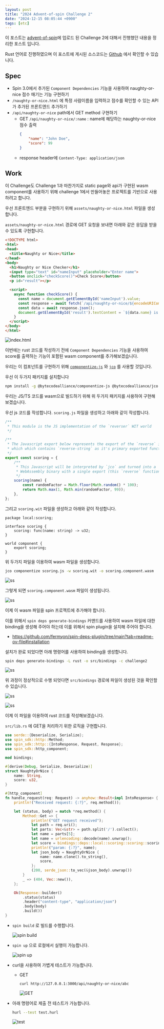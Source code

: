 ```yaml
---
layout: post
title: "2024 Advent-of-spin Challenge 2"
date: "2024-12-15 08:05:44 +0900"
tags: [etc]
---
```


이 포스트는 [advent-of-spin](https://github.com/fermyon/advent-of-spin)에 업로드 된 Challenge 2에 대해서 진행했던 내용을 정리한 포스트 입니다.

Rust 언어로 진행하였으며 이 포스트에 게시된 소스코드는 [Github](https://github.com/sweatpotato13/advent-of-spin/tree/main/2024/CHALLENGE-2) 에서 확인할 수 있습니다.

## Spec

- Spin 3.0에서 추가된 `Component Dependencies` 기능을 사용하여 naughty-or-nice 점수 매기는 기능 구현하기
- `/naughty-or-nice.html` 에 특정 사람이름을 입력하고 점수를 확인할 수 있는 API가 추가된 프론트엔드 추가하기
- `/api/naughty-or-nice` path에서 GET method 구현하기
   - GET `/api/naughty-or-nice/:name` : name에 해당하는 naughty-or-nice 점수 출력
        ```json
        {
            "name": "John Doe",
            "score": 99
        }
        ``` 
  - response header에 `Content-Type: application/json`


## Work

이 Challenge도 Challenge 1과 마찬가지로 static page와 api가 구현된 wasm component를 사용하기 위해 challenge 1에서 만들어놓은 프로젝트를 기반으로 사용하려고 합니다.

우선 프론트엔드 부분을 구현하기 위해 `assets/naughty-or-nice.html` 파일을 생성합니다.

`assets/naughty-or-nice.html` 경로에 GET 요청을 보내면 아래와 같은 응답을 받을 수 있도록 구현합니다.
        
```html
<!DOCTYPE html>
<html>
<head>
  <title>Naughty or Nice</title>
</head>
<body>
  <h1>Naughty or Nice Checker</h1>
  <input type="text" id="nameInput" placeholder="Enter name">
  <button onclick="checkScore()">Check Score</button>
  <p id="result"></p>

  <script>
    async function checkScore() {
      const name = document.getElementById('nameInput').value;
      const response = await fetch(`/api/naughty-or-nice/${encodeURIComponent(name)}`);
      const data = await response.json();
      document.getElementById('result').textContent = `${data.name} is scored: ${data.score}`;
    }
  </script>
</body>
</html>
```

![index.html](https://i.imgur.com/IcqIna2.png)

이번에는 rust 코드를 작성하기 전에 `Component Dependencies` 기능을 사용하여 score를 출력하는 기능이 포함된 wasm component를 추가해보겠습니다.

우리는 이 컴포넌트를 구현하기 위해 [`componentize-js`](https://github.com/bytecodealliance/ComponentizeJS) 와 [`jco`](https://github.com/bytecodealliance/jco) 를 사용할 것입니다.

우선 이 두가지 패키지를 설치합니다

```bash
npm install -g @bytecodealliance/componentize-js @bytecodealliance/jco
```

우리는 JS/TS 코드를 wasm으로 빌드하기 위해 위 두가지 패키지를 사용하여 구현해 보겠습니다.

우선 js 코드를 작성합니다. `scoring.js` 파일을 생성하고 아래와 같이 작성합니다.

```js
/**
 * This module is the JS implementation of the `reverser` WIT world
 */

/**
 * The Javascript export below represents the export of the `reverse` interface,
 * which which contains `reverse-string` as it's primary exported function.
 */
export const scoring = {
    /**
     * This Javascript will be interpreted by `jco` and turned into a
     * WebAssembly binary with a single export (this `reverse` function).
     */
    scoring(name) {
        const randomFactor = Math.floor(Math.random() * 100);
        return Math.max(1, Math.min(randomFactor, 99));
    },
};
```

그리고 `scoring.wit` 파일을 생성하고 아래와 같이 작성합니다.

```wit
package local:scoring;

interface scoring {
    scoring: func(name: string) -> u32;
}

world component {
    export scoring;
}
```

위 두가지 파일을 이용하여 wasm 파일을 생성합니다.

```bash
jco componentize scoring.js -w scoring.wit -o scoring.component.wasm
```

![ss](https://i.imgur.com/9eBWDPR.png)

그렇게 되면 `scoring.component.wasm` 파일이 생성됩니다.

![ss](https://i.imgur.com/DJWVzMG.png)

이제 이 wasm 파일을 spin 프로젝트에 추가해야 합니다.

이를 위해서 `spin deps generate-bindings` 커맨드를 사용하여 wasm 파일에 대한 binding을 생성해 주어야 하는데 이를 위해서 spin plugin을 설치해 주어야 합니다.

- https://github.com/fermyon/spin-deps-plugin/tree/main?tab=readme-ov-file#installation

설치가 완료 되었다면 아래 명령어를 사용하여 binding을 생성합니다.

```bash
spin deps generate-bindings -L rust -o src/bindings -c challenge2
```

![ss](https://i.imgur.com/T7u1Zr3.png)

위 과정이 정상적으로 수행 되엇다면 `src/bindings` 경로에 파일이 생성된 것을 확인할 수 있습니다.

![ss](https://i.imgur.com/bMWyx3m.png)

![ss](https://i.imgur.com/DfrB6Kn.png)

이제 이 파일을 이용하여 rust 코드를 작성해보겠습니다.

`src/lib.rs` 에 GET을 처리하기 위한 로직을 구현합니다.
```rust
use serde::{Deserialize, Serialize};
use spin_sdk::http::Method;
use spin_sdk::http::{IntoResponse, Request, Response};
use spin_sdk::http_component;

mod bindings;

#[derive(Debug, Serialize, Deserialize)]
struct NaughtyOrNice {
    name: String,
    score: u32,
}

#[http_component]
fn handle_request(req: Request) -> anyhow::Result<impl IntoResponse> {
    println!("Received request: {:?}", req.method());

    let (status, body) = match *req.method() {
        Method::Get => {
            println!("GET request received");
            let path = req.uri();
            let parts: Vec<&str> = path.split('/').collect();
            let name = parts[5];
            let name = urlencoding::decode(name).unwrap();
            let score = bindings::deps::local::scoring::scoring::scoring(&name);
            println!("param: {:?}", name);
            let json_body = NaughtyOrNice {
                name: name.clone().to_string(),
                score,
            };
            (200, serde_json::to_vec(&json_body).unwrap())
        }
        _ => (404, Vec::new()),
    };

    Ok(Response::builder()
        .status(status)
        .header("content-type", "application/json")
        .body(body)
        .build())
}
```

- `spin build` 로 빌드를 수행합니다.
    
    ![spin build](https://i.imgur.com/1fo6oNc.png)
    
- `spin up` 으로 로컬에서 실행이 가능합니다.
    
    ![spin up](https://i.imgur.com/WEKZlkj.png)
    
- curl을 사용하여 가볍게 테스트가 가능합니다.
    - GET
        
        ```bash
        curl http://127.0.0.1:3000/api/naughty-or-nice/abc
        ```
        
        ![GET](https://i.imgur.com/my6j9y2.png)
        
- 아래 명령어로 제출 전 테스트가 가능합니다.
    
    ```bash
    hurl --test test.hurl
    ```
    
    ![test](https://i.imgur.com/PW8S1sJ.png)